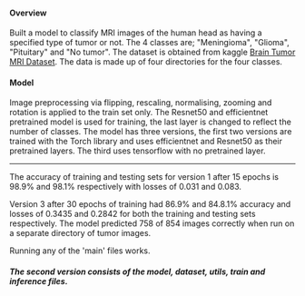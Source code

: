 #### Overview

Built a model to classify MRI images of the human head as having a specified type of tumor or not. The 4 classes are; "Meningioma", "Glioma", "Pituitary" and "No tumor". The dataset is obtained from kaggle [Brain Tumor MRI Dataset](https://www.kaggle.com/datasets/masoudnickparvar/brain-tumor-mri-dataset). The data is made up of four directories for the four classes.


#### Model

Image preprocessing via flipping, rescaling, normalising, zooming and rotation is applied to the train set only. The Resnet50 and efficientnet pretrained model is used for training, the last layer is changed to reflect the number of classes.
The model has three versions, the first two versions are trained with the Torch library and uses efficientnet and Resnet50 as their pretrained layers. The third uses tensorflow with no pretrained layer.

------------------------------------------------------------------------------------------------------------------------------------------------------------------------------------------------------------------------------------------

The accuracy of training and testing sets for version 1 after 15 epochs is 98.9% and 98.1% respectively with losses of 0.031 and 0.083.

Version 3 after 30 epochs of training had 86.9% and 84.8.1% accuracy and losses of 0.3435 and 0.2842 for both the training and testing sets respectively.
The model predicted 758 of 854 images correctly when run on a separate directory of tumor images.

Running any of the 'main' files works.
##### The second version consists of the model, dataset, utils, train and inference files.